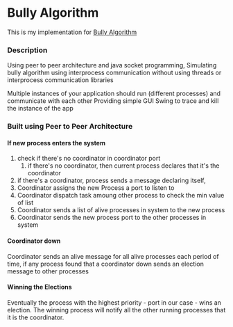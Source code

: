 # Bully Algorithm
This is my implementation for [Bully Algorithm](https://en.wikipedia.org/wiki/Bully_algorithm)
### Description
Using peer to peer architecture and java socket programming, Simulating bully algorithm using interprocess communication without using threads or interprocess communication libraries 

Multiple instances of your application should run (different processes) and communicate with each other
Providing simple GUI Swing to trace and kill the instance of the app

### Built using Peer to Peer Architecture
#### If new process enters the system 
1. check if there's no coordinator in coordinator port
   1. if there's no coordinator, then current process declares that it's the coordinator
2. if there's a coordinator, process sends a message declaring itself,
3. Coordinator assigns the new Process a port to listen to
4. Coordinator dispatch task amoung other process to check the min value of list
4. Coordinator sends a list of alive processes in system to the new process
5. Coordinator sends the new process port to the other processes in system

####  Coordinator down
 Coordinator sends an alive message for all alive processes each period of time, if any process found that a coordinator down sends an election message to other processes

#### Winning the Elections
Eventually the process with the highest priority - port in our case - wins an election.
The winning process will notify all the other running processes that it is the coordinator.


